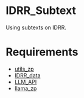 # IDRR_Subtext

Using subtexts on IDRR.

# Requirements

- [utils_zp](git@github.com:ZpWang-AI/utils_zp.git)
- [IDRR_data](git@github.com:ZpWang-AI/IDRR_data.git)
- [LLM_API](git@github.com:ZpWang-AI/LLM_API.git)
- [llama_zp](git@github.com:ZpWang-AI/LLaMA-Factory_zp.git)